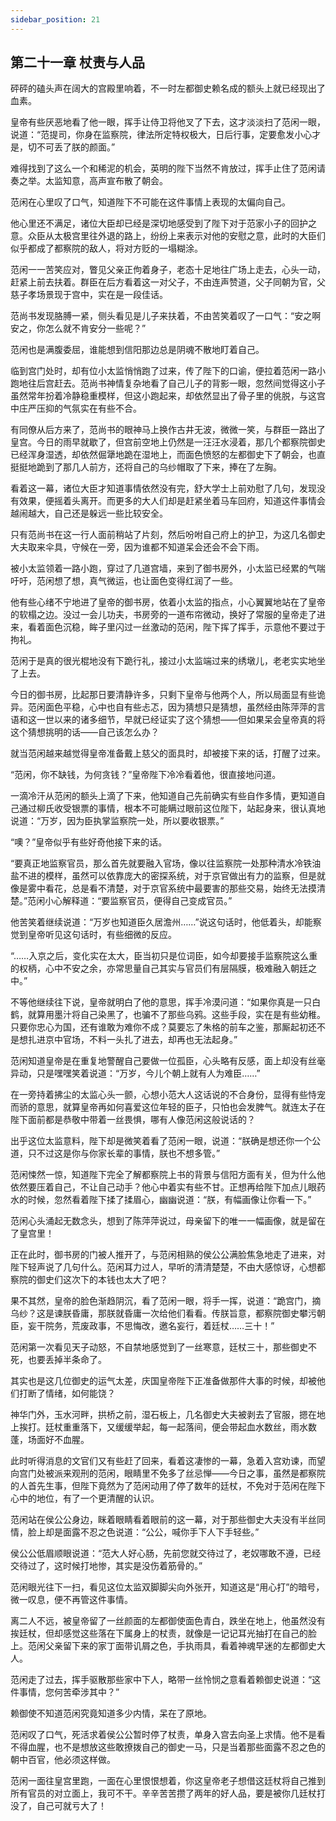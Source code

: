```yaml
---
sidebar_position: 21
---
```


## 第二十一章 **杖责与人品**

砰砰的磕头声在阔大的宫殿里响着，不一时左都御史赖名成的额头上就已经现出了血素。

皇帝有些厌恶地看了他一眼，挥手让侍卫将他叉了下去，这才淡淡扫了范闲一眼，说道：“范提司，你身在监察院，律法所定特权极大，日后行事，定要愈发小心才是，切不可丢了朕的颜面。”

难得找到了这么一个和稀泥的机会，英明的陛下当然不肯放过，挥手止住了范闲请奏之举。太监知意，高声宣布散了朝会。

范闲在心里叹了口气，知道陛下不可能在这件事情上表现的太偏向自己。

他心里还不满足，诸位大臣却已经是深切地感受到了陛下对于范家小子的回护之意。众臣从太极宫里往外退的路上，纷纷上来表示对他的安慰之意，此时的大臣们似乎都成了都察院的敌人，将对方贬的一塌糊涂。

范闲一一苦笑应对，瞥见父亲正佝着身子，老态十足地往广场上走去，心头一动，赶紧上前去扶着。群臣在后方看着这一对父子，不由连声赞道，父子同朝为官，父慈子孝场景现于宫中，实在是一段佳话。

范尚书发现胳膊一紧，侧头看见是儿子来扶着，不由苦笑着叹了一口气：“安之啊安之，你怎么就不肯安分一些呢？”

范闲也是满腹委屈，谁能想到信阳那边总是阴魂不散地盯着自己。

临到宫门处时，却有位小太监悄悄跑了过来，传了陛下的口谕，便拉着范闲一路小跑地往后宫赶去。范尚书神情复杂地看了自己儿子的背影一眼，忽然间觉得这小子虽然常年扮着冷静稳重模样，但这小跑起来，却依然显出了骨子里的佻脱，与这宫中庄严压抑的气氛实在有些不合。

有同僚从后方来了，范尚书的眼神马上换作古井无波，微微一笑，与群臣一路出了皇宫。今日的雨早就歇了，但宫前空地上仍然是一汪汪水浸着，那几个都察院御史已经浑身湿透，却依然倔犟地跪在湿地上，而面色愤怒的左都御史下了朝会，也直挺挺地跪到了那几人前方，还将自己的乌纱帽取了下来，捧在了左胸。

看着这一幕，诸位大臣才知道事情依然没有完，舒大学士上前劝慰了几句，发现没有效果，便摇着头离开。而更多的大人们却是赶紧坐着马车回府，知道这件事情会越闹越大，自己还是躲远一些比较安全。

只有范尚书在这一行人面前稍站了片刻，然后吩咐自己府上的护卫，为这几名御史大夫取来伞具，守候在一旁，因为谁都不知道呆会还会不会下雨。

被小太监领着一路小跑，穿过了几道宫墙，来到了御书房外，小太监已经累的气喘吁吁，范闲想了想，真气微运，也让面色变得红润了一些。

他有些心绪不宁地进了皇帝的御书房，依着小太监的指点，小心翼翼地站在了皇帝的软榻之边。没过一会儿功夫，书房旁的一道布帘微动，换好了常服的皇帝走了进来，看着面色沉稳，眸子里闪过一丝激动的范闲，陛下挥了挥手，示意他不要过于拘礼。

范闲于是真的很光棍地没有下跪行礼，接过小太监端过来的绣墩儿，老老实实地坐了上去。

今日的御书房，比起那日要清静许多，只剩下皇帝与他两个人，所以局面显有些诡异。范闲面色平稳，心中也自有些忐忑，因为猜想只是猜想，虽然经由陈萍萍的言语和这一世以来的诸多细节，早就已经证实了这个猜想——但如果呆会皇帝真的将这个猜想挑明的话——自己该怎么办？

就当范闲越来越觉得皇帝准备戴上慈父的面具时，却被接下来的话，打醒了过来。

“范闲，你不缺钱，为何贪钱？”皇帝陛下冷冷看着他，很直接地问道。

一滴冷汗从范闲的额头上滴了下来，他知道自己先前确实有些自作多情，更知道自己通过柳氏收受银票的事情，根本不可能瞒过眼前这位陛下，站起身来，很认真地说道：“万岁，因为臣执掌监察院一处，所以要收银票。”

“噢？”皇帝似乎有些好奇他接下来的话。

“要真正地监察官员，那么首先就要融入官场，像以往监察院一处那种清水冷铁油盐不进的模样，虽然可以依靠庞大的密探系统，对于京官做出有力的监察，但是就像是雾中看花，总是看不清楚，对于京官系统中最要害的那些交易，始终无法摸清楚。”范闲小心解释道：“要监察官员，便得自己变成官员。”

他苦笑着继续说道：“万岁也知道臣久居澹州……”说这句话时，他低着头，却能察觉到皇帝听见这句话时，有些细微的反应。

“……入京之后，变化实在太大，臣当初只是位词臣，如今却要接手监察院这么重的权柄，心中不安之余，亦常思量自己其实与官员们有层隔膜，极难融入朝廷之中。”

不等他继续往下说，皇帝就明白了他的意思，挥手冷漠问道：“如果你真是一只白鹤，就算用墨汁将自己染黑了，也骗不了那些乌鸦。这些手段，实在是有些幼稚。只要你忠心为国，还有谁敢为难你不成？莫要忘了朱格的前车之鉴，那厮起初还不是想扎进京中官场，不料一头扎了进去，却再也无法起身。”

范闲知道皇帝是在重复地警醒自己要做一位孤臣，心头略有反感，面上却没有丝毫异动，只是嘿嘿笑着说道：“万岁，今儿个朝上就有人为难臣……”

在一旁持着拂尘的太监心头一颤，心想小范大人这话说的不合身份，显得有些恃宠而骄的意思，就算皇帝再如何喜爱这位年轻的臣子，只怕也会发脾气。就连太子在陛下面前都是恭敬中带着一丝畏惧，哪有人像范闲这般说话的？

出乎这位太监意料，陛下却是微笑着看了范闲一眼，说道：“朕确是想还你一个公道，只不过这是你与你家长辈的事情，朕也不想多管。”

范闲悚然一惊，知道陛下完全了解都察院上书的背景与信阳方面有关，但为什么他依然要压着自己，不让自己动手？他心中着实有些不甘。正想再给陛下加点儿眼药水的时候，忽然看着陛下揉了揉眉心，幽幽说道：“朕，有幅画像让你看一下。”

范闲心头涌起无数念头，想到了陈萍萍说过，母亲留下的唯一一幅画像，就是留在了皇宫里！

正在此时，御书房的门被人推开了，与范闲相熟的侯公公满脸焦急地走了进来，对陛下轻声说了几句什么。范闲耳力过人，早听的清清楚楚，不由大感惊讶，心想都察院的御史们这次下的本钱也太大了吧？

果不其然，皇帝的脸色渐趋阴沉，看了范闲一眼，将手一挥，说道：“跪宫门，摘乌纱？这是谏朕昏庸，那朕就昏庸一次给他们看看。传朕旨意，都察院御史攀污朝臣，妄干院务，荒废政事，不思悔改，邀名妄行，着廷杖……三十！”

范闲第一次看见天子动怒，不自禁地感觉到了一丝寒意，廷杖三十，那些御史不死，也要丢掉半条命了。

其实也是这几位御史的运气太差，庆国皇帝陛下正准备做那件大事的时候，却被他们打断了情绪，如何能饶？

神华门外，玉水河畔，拱桥之前，湿石板上，几名御史大夫被剥去了官服，摁在地上挨打。廷杖重重落下，又缓缓举起，每一起落间，便会带起血水数丝，雨水数蓬，场面好不血腥。

此时听得消息的文官们又有些赶了回来，看着这凄惨的一幕，急着入宫劝谏，而望向宫门处被派来观刑的范闲，眼睛里不免多了丝忌惮——今日之事，虽然是都察院的人首先生事，但陛下竟然为了范闲动用了停了数年的廷杖，不免对于范闲在陛下心中的地位，有了一个更清醒的认识。

范闲站在侯公公身边，眯着眼睛看着眼前的这一幕，对于那些御史大夫没有半丝同情，脸上却是面露不忍之色说道：“公公，喊你手下人下手轻些。”

侯公公低眉顺眼说道：“范大人好心肠，先前您就交待过了，老奴哪敢不遵，已经交待过了，这时候打地惨，其实是没伤着筋骨的。”

范闲眼光往下一扫，看见这位太监双脚脚尖向外张开，知道这是“用心打”的暗号，微一叹息，便不再管这件事情。

离二人不远，被皇帝留了一丝颜面的左都御使面色青白，跌坐在地上，他虽然没有挨廷杖，但却感觉这些落在下属身上的杖责，就像是一记记耳光抽打在自己的脸上。范闲父亲留下来的家丁面带讥屑之色，手执雨具，看着神魂早迷的左都御史大人。

范闲走了过去，挥手驱散那些家中下人，略带一丝怜悯之意看着赖御史说道：“这件事情，您何苦牵涉其中？”

赖御使不知道范闲究竟知道多少内情，呆在了原地。

范闲叹了口气，死活求着侯公公暂时停了杖责，单身入宫去向圣上求情。他不是看不得血腥，也不是想放这些敢撩拨自己的御史一马，只是当着那些面露不忍之色的朝中百官，他必须这样做。

范闲一面往皇宫里跑，一面在心里恨恨想着，你这皇帝老子想借这廷杖将自己推到所有官员的对立面上，我可不干。辛辛苦苦攒了两年的好人品，要是被你几廷杖打没了，自己可就亏大了！

